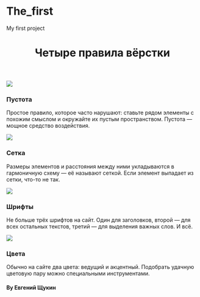 # The_first
My first project
<!DOCTYPE html>
<html>
<head>
  <meta charset="UTF-8">
  <title>Четыре правила вёрстки</title>
  <link rel="stylesheet" href="https://raw.githubusercontent.com/Evgenie/The_first/master/style.css">
  <link rel="icon" type="image" href="https://code.s3.yandex.net/web-code/rules-favicon.ico">
</head>
<body>
  <header class="header">
    <div class="overlay">
      <h1 class="header-title">Четыре правила вёрстки</h1>
    </div>
  </header>
  <section class="content">
    <div class="card">
      <img src="https://pictures.s3.yandex.net/frontend-developer/free-course/card-1.jpg" class="card-image">
      <h3 class="card-title">Пустота</h3>
      <p class="card-text">Простое правило, которое часто нарушают: ставьте рядом элементы с похожим смыслом и окружайте их пустым пространством. Пустота — мощное средство воздействия.</p>
    </div>
    <div class="card no-right-margin">
      <img src="https://pictures.s3.yandex.net/frontend-developer/free-course/card-2.jpg" class="card-image">
      <h3 class="card-title">Сетка</h3>
      <p class="card-text">Размеры элементов и расстояния между ними укладываются в гармоничную схему — её называют сеткой. Если элемент выпадает из сетки, что-то не так.</p>
    </div>
    <div class="card">
      <img src="https://pictures.s3.yandex.net/frontend-developer/free-course/card-3.jpg" class="card-image">
      <h3 class="card-title">Шрифты</h3>
      <p class="card-text">Не больше трёх шрифтов на сайт. Один для заголовков, второй — для всех остальных текстов, третий — для выделения важных слов. И всё.</p>
    </div>
    <div class="card no-right-margin">
      <img src="https://pictures.s3.yandex.net/frontend-developer/free-course/card-4.jpg" class="card-image">
      <h3 class="card-title">Цвета</h3>
      <p class="card-text">Обычно на сайте два цвета: ведущий и акцентный. Подобрать удачную цветовую пару можно специальными инструментами.</p>
    </div>
  </section>
  <footer class="footer">
    <h4 class="footer-author">By Евгений Щукин</h4>
  </footer>
</body>
</html>
